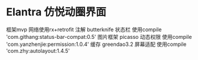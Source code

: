 # Elantra 仿悦动圈界面
框架mvp
网络使用rx+retrofit
注解 butterknife
状态栏 使用compile 'com.githang:status-bar-compat:0.5'
图片框架 picasso
动态权限 使用compile 'com.yanzhenjie:permission:1.0.4'
缓存 greendao3.2
屏幕适配 使用compile 'com.zhy:autolayout:1.4.5'
